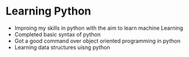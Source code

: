 # Learning Python
- Improing my skills in python with the aim to learn machine Learning
- Completed basic syntax of python 
- Got a good command over object oriented programming in python
- Learning data structures uisng python


